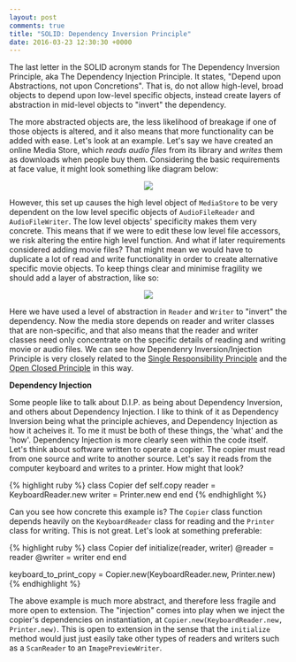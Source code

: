 ```yaml
---
layout: post
comments: true
title: "SOLID: Dependency Inversion Principle"
date: 2016-03-23 12:30:30 +0000
---
```


The last letter in the SOLID acronym stands for The Dependency Inversion Principle, aka The Dependency Injection Principle. It states, "Depend upon Abstractions, not upon Concretions". That is, do not allow high-level, broad objects to depend upon low-level specific objects, instead create layers of abstraction in mid-level objects to "invert" the dependency.

The more abstracted objects are, the less likelihood of breakage if one of those objects is altered, and it also means that more functionality can be added with ease. Let's look at an example. Let's say we have created an online Media Store, which <i>reads audio files</i> from its library and <i>writes</i> them as downloads when people buy them. Considering the basic requirements at face value, it might look something like diagram below:

<p align="center">
<img src="../../../../../../../assets/violating_dip.jpg">
</p>

However, this set up causes the high level object of `MediaStore` to be very dependent on the low level specific objects of `AudioFileReader` and `AudioFileWriter`. The low level objects' specificity makes them very concrete. This means that if we were to edit these low level file accessors, we risk altering the entire high level function. And what if later requirements considered adding movie files? That might mean we would have to duplicate a lot of read and write functionality in order to create alternative specific movie objects. To keep things clear and minimise fragility we should add a layer of abstraction, like so:

<p align="center">
<img src="../../../../../../../assets/dip-example.jpg">
</p>

Here we have used a level of abstraction in `Reader` and `Writer` to "invert" the dependency. Now the media store depends on reader and writer classes that are non-specific, and that also means that the reader and writer classes need only concentrate on the specific details of reading and writing movie or audio files. We can see how Dependenry Inversion/Injection Principle is very closely related to the [Single Responsibility Principle][srp-post] and the [Open Closed Principle][ocp-post] in this way.

<strong>Dependency Injection</strong>

Some people like to talk about D.I.P. as being about Dependency Inversion, and others about Dependency Injection. I like to think of it as Dependency Inversion being what the principle achieves, and Dependency Injection as how it acheives it. To me it must be both of these things, the 'what' and the 'how'. Dependency Injection is more clearly seen within the code itself. Let's think about software written to operate a copier. The copier must read from one source and write to another source. Let's say it reads from the computer keyboard and writes to a printer. How might that look?

{% highlight ruby %}
class Copier
	def self.copy
		reader = KeyboardReader.new
		writer = Printer.new
	end
end
{% endhighlight %}

Can you see how concrete this example is? The `Copier` class function depends heavily on the `KeyboardReader` class for reading and the `Printer` class for writing. This is not great. Let's look at something preferable:

{% highlight ruby %}
class Copier
	def initialize(reader, writer)
		@reader = reader
		@writer = writer
	end
end

keyboard_to_print_copy = Copier.new(KeyboardReader.new, Printer.new)
{% endhighlight %}

The above example is much more abstract, and therefore less fragile and more open to extension. The "injection" comes into play when we inject the copier's dependencies on instantiation, at `Copier.new(KeyboardReader.new, Printer.new)`. This is open to extension in the sense that the `initialize` method would just just easily take other types of readers and writers such as a `ScanReader` to an `ImagePreviewWriter`. 

[srp-post]:http://daisymolving.github.io/2016/03/13/single-responsibility-principle.html
[ocp-post]:http://daisymolving.github.io/2016/03/15/open-closed-principle.html
